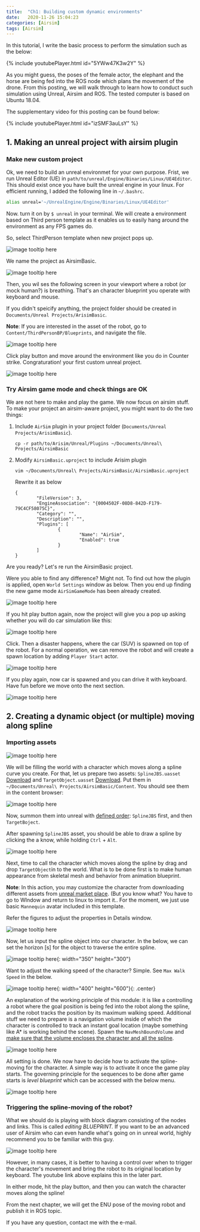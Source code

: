 ```yaml
---
title:  "Ch1: Building custom dynamic environments"
date:   2020-11-26 15:04:23
categories: [Airsim]
tags: [Airsim]
---
```


In this tutorial, I write the basic process to perform the simulation such as the below: 

{% include youtubePlayer.html id="5YWw47K3w2Y" %}

As you might guess, the poses of the female actor, the elephant and the horse are being fed into the 
ROS node which plans the movement of the drone. From this posting, we will walk through to learn how to conduct such simulation using Unreal, Airsim and ROS. The tested computer is based on Ubuntu 18.04. 

The supplementary video for this posting can be found below:  

{% include youtubePlayer.html id="izSMF3auLsY" %}





## 1. Making an unreal project with airsim plugin 

### Make new custom project

Ok, we need to build an unreal environmet for your own purpose. Frist, we run Unreal Editor (UE) in `path/to/unreal/Engine/Binaries/Linux/UE4Editor`. This should  exist once you have built the unreal engine in your linux. For efficient running, I added the following line in `~/.bashrc`.

```bash
alias unreal='~/UnrealEngine/Engine/Binaries/Linux/UE4Editor'
```

Now. turn it on by `$ unreal` in your terminal. We will create a environment based on Third person template as it enables us to easily hang around the environment as any FPS games do.  

So, select ThirdPerson template when new project pops up. 

![image tooltip here](/images/ch1/s2.png)

We  name the project as AirsimBasic.

![image tooltip here](/images/ch1/s1.png)

Then, you wil ses the following screen in your viewport where a robot (or mock human?) is breathing. That's an character blueprint you operate with keyboard and mouse. 

If you didn't speicify anything, the project folder should be created in `Documents/Unreal Projects/ArisimBasic`. 

**Note**: If you are interested in the asset of the robot, go to `Content/ThirdPersonBP/Blueprints`, and navigate the file. 


![image tooltip here](/images/ch1/s4.png)

Click play button and move around the environment  like you do in Counter strike. Congraturation! your first custom unreal project. 

![image tooltip here](/images/ch1/s5.gif)


### Try Airsim game mode and check things are OK  

We are not here to make and play the game. We now focus on airsim stuff. To make your project an airsim-aware project,  you might want to do the two things: 

1. Include `AirSim` plugin in your project folder (`Documents/Unreal Projects/ArisimBasic`).

   ```
   cp -r path/to/Arisim/Unreal/Plugins ~/Documents/Unreal\ Projects/AirsimBasic 
   ```

2. Modify  `AirsimBasic.uproject`  to include Arisim plugin  

   ```
   vim ~/Documents/Unreal\ Projects/AirsimBasic/AirsimBasic.uproject 
   ```

   Rewrite it as  below 

   ```
   {
           "FileVersion": 3,
           "EngineAssociation": "{0004502F-08D8-842D-F179-79C4CF58075C}",
           "Category": "",
           "Description": "",
           "Plugins": [
                   {
                           "Name": "AirSim",
                           "Enabled": true
                   }
           ]
   }
   ```

Are you ready? Let's re run the AirsimBasic project. 

Were you able to find any difference? Might not. To find out how the plugin is applied, open `World Settings` window as below. Then you end up finding the new game mode `AirSimGameMode` has been already created. 

![image tooltip here](/images/ch1/s6.png)

If  you hit play button again, now the project will give you a pop up asking whether you will do car simulation like this: 

![image tooltip here](/images/ch1/s7.png)

Click. Then a disaster happens, where the car (SUV) is spawned on top of the robot. For a normal operation, we can remove the robot and will create a spawn location by adding `Player Start` actor.  

![image tooltip here](/images/ch1/s8.png)

If you play again, now car is spawned and you can drive it with keyboard. Have fun before we move onto the next section. 

![image tooltip here](/images/ch1/s9.png)





## 2. Creating a dynamic object (or multiple) moving along spline

### Importing assets  

![image tooltip here](/images/ch1/s10.gif)

We will be filling the world with a character which moves along a spline curve you create. For that, let us prepare two assets: `SplineJBS.uasset` [Download](https://drive.google.com/file/d/15kE-tTFQWk5zLIM3MB1FAX5Z2oT-9FkZ/view?usp=sharing) and `TargetObject.uasset` [Download](https://drive.google.com/file/d/1dSYwccKR_sq5WnCJZMUTsUkeXt6_ZI2_/view?usp=sharing). Put them in `~/Documents/Unreal\ Projects/AirsimBasic/Content`. You should see them in the content browser:

![image tooltip here](/images/ch1/s11.png) 

Now, summon them into unreal with <u>defined order</u>: `SplineJBS` first, and then `TargetBoject`.  

After spawning `SplineJBS` asset, you should be able to draw a spline by clicking the a know, while holding `Ctrl` + `Alt`. 

![image tooltip here](/images/ch1/s13.gif) 

Next, time to call the character which moves along the spline by drag and drop `TargetObject`in to the world. What is to be done first is to make human appearance from skeletal mesh and  behavior from animation blueprint. 

**Note**:  In this action, you may customize the character from downloading different assets from [unreal market place](https://www.unrealengine.com/marketplace/ko/store). (But you know what? You have to go to WIndow and return to linux to import it.. For the moment, we just use basic `Mannequin` avatar included in this template. 

Refer the figures to adjust the properties in Details window. 

![image tooltip here](/images/ch1/s14.png) 

Now, let us input the spline object into our character.  In the below, we can set the horizon [s] for the object to traverse the entire spline. 

![image tooltip here](/images/ch1/s15.png){: width="350" height="300"}

Want to adjust the walking speed of the character? Simple. See `Max Walk Speed` in the below. 




 ![image tooltip here](/images/ch1/s16.png){: width="400" height="600"}{: .center} 

An explanation of the working principle of this module: it is like a controlling a robot where the goal position is being fed into the robot along the spline, and the robot tracks the position by its maximum walking speed. Additional stuff we need to prepare is a navigation volume inside of which the character is controlled to track an instant goal location (maybe something like A* is working behind the scene). Spawn the `NavMeshBoundVolume` and <u>make sure that the volume encloses the character and all the spline</u>.

![image tooltip here](/images/ch1/s17.png)

All setting is done. We now have to decide how to activate the spline-moving for the character. A simple way is to activate it once the game play starts.  The governing principle for the sequences to be done after game starts  is  *level blueprint* which can be accessed with the below menu. 

  ![image tooltip here](/images/ch1/s18.png)



### Triggering the spline-moving of the robot?



What we should do is playing with block diagram consisting of the nodes and links. This is called *editing BLUEPRINT.*  If you want to be an advanced user of Airsim who can even handle what's going on in unreal world, highly recommend you to be familiar with this guy. 

  ![image tooltip here](/images/ch1/s19.gif)

However, in many cases, it is better to having a control over when to trigger the character's movement and bring the robot to its original location by keyboard. The youtube link above explains this in the later part. 

In either mode, hit the play button, and then you can watch the character moves along the spline!  

From the next chapter, we will get the ENU pose of the moving robot and publish it in ROS topic.   

If you have any question, contact me with the e-mail. 

   





